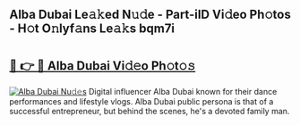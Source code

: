 ## Alba Dubai Le𝚊𝚔ed N𝚞𝚍e - Part-iID Vi𝚍eo Ph𝚘tos - H𝚘t O𝚗lyf𝚊ns Le𝚊𝚔s bqm7i

# <h2><a href="http://hffbv5.feru.top/?c=Alba+Dubai">🔗 👉 🔴 Alba Dubai Vi𝚍𝚎o Ph𝚘t𝚘𝚜</a></h2>

[![Alba Dubai Nu𝚍𝚎s](https://i.imgur.com/0TWrTi3.gif)](http://hffbv5.feru.top/?c=Alba+Dubai)
Digital influencer Alba Dubai known for their dance performances and lifestyle vlogs. Alba Dubai public persona is that of a successful entrepreneur, but behind the scenes, he's a devoted family man. 
